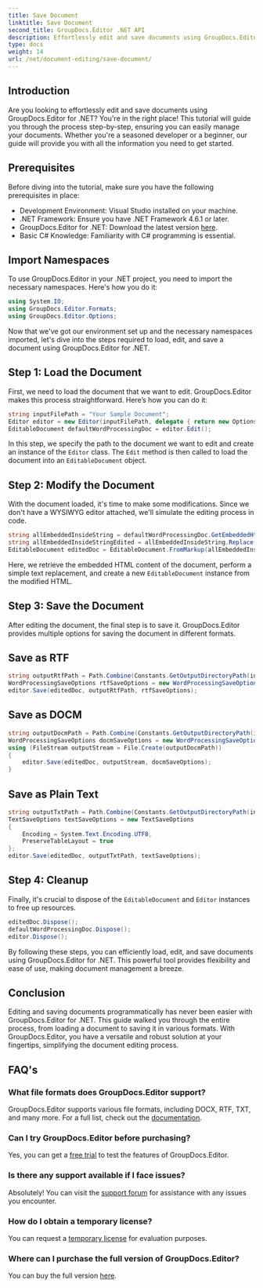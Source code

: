 ```yaml
---
title: Save Document
linktitle: Save Document
second_title: GroupDocs.Editor .NET API
description: Effortlessly edit and save documents using GroupDocs.Editor for .NET. This step-by-step guide simplifies the process for developers.
type: docs
weight: 14
url: /net/document-editing/save-document/
---
```

## Introduction
Are you looking to effortlessly edit and save documents using GroupDocs.Editor for .NET? You're in the right place! This tutorial will guide you through the process step-by-step, ensuring you can easily manage your documents. Whether you're a seasoned developer or a beginner, our guide will provide you with all the information you need to get started.
## Prerequisites
Before diving into the tutorial, make sure you have the following prerequisites in place:
- Development Environment: Visual Studio installed on your machine.
- .NET Framework: Ensure you have .NET Framework 4.6.1 or later.
- GroupDocs.Editor for .NET: Download the latest version [here](https://releases.groupdocs.com/editor/net/).
- Basic C# Knowledge: Familiarity with C# programming is essential.
## Import Namespaces
To use GroupDocs.Editor in your .NET project, you need to import the necessary namespaces. Here's how you do it:
```csharp
using System.IO;
using GroupDocs.Editor.Formats;
using GroupDocs.Editor.Options;
```
Now that we've got our environment set up and the necessary namespaces imported, let's dive into the steps required to load, edit, and save a document using GroupDocs.Editor for .NET.
## Step 1: Load the Document
First, we need to load the document that we want to edit. GroupDocs.Editor makes this process straightforward. Here’s how you can do it:

```csharp
string inputFilePath = "Your Sample Document";
Editor editor = new Editor(inputFilePath, delegate { return new Options.WordProcessingLoadOptions(); });
EditableDocument defaultWordProcessingDoc = editor.Edit();
```
In this step, we specify the path to the document we want to edit and create an instance of the `Editor` class. The `Edit` method is then called to load the document into an `EditableDocument` object.
## Step 2: Modify the Document
With the document loaded, it's time to make some modifications. Since we don't have a WYSIWYG editor attached, we'll simulate the editing process in code.

```csharp
string allEmbeddedInsideString = defaultWordProcessingDoc.GetEmbeddedHtml();
string allEmbeddedInsideStringEdited = allEmbeddedInsideString.Replace("Subtitle", "Edited subtitle");
EditableDocument editedDoc = EditableDocument.FromMarkup(allEmbeddedInsideStringEdited, null);
```
Here, we retrieve the embedded HTML content of the document, perform a simple text replacement, and create a new `EditableDocument` instance from the modified HTML.
## Step 3: Save the Document
After editing the document, the final step is to save it. GroupDocs.Editor provides multiple options for saving the document in different formats.
## Save as RTF
```csharp
string outputRtfPath = Path.Combine(Constants.GetOutputDirectoryPath(inputFilePath), "editedDoc.rtf");
WordProcessingSaveOptions rtfSaveOptions = new WordProcessingSaveOptions(WordProcessingFormats.Rtf);
editor.Save(editedDoc, outputRtfPath, rtfSaveOptions);
```
## Save as DOCM
```csharp
string outputDocmPath = Path.Combine(Constants.GetOutputDirectoryPath(inputFilePath), "editedDoc.docm");
WordProcessingSaveOptions docmSaveOptions = new WordProcessingSaveOptions(WordProcessingFormats.Docm);
using (FileStream outputStream = File.Create(outputDocmPath))
{
    editor.Save(editedDoc, outputStream, docmSaveOptions);
}
```
## Save as Plain Text
```csharp
string outputTxtPath = Path.Combine(Constants.GetOutputDirectoryPath(inputFilePath), "editedDoc.txt");
TextSaveOptions textSaveOptions = new TextSaveOptions
{
    Encoding = System.Text.Encoding.UTF8,
    PreserveTableLayout = true
};
editor.Save(editedDoc, outputTxtPath, textSaveOptions);
```
## Step 4: Cleanup
Finally, it's crucial to dispose of the `EditableDocument` and `Editor` instances to free up resources.
```csharp
editedDoc.Dispose();
defaultWordProcessingDoc.Dispose();
editor.Dispose();
```
By following these steps, you can efficiently load, edit, and save documents using GroupDocs.Editor for .NET. This powerful tool provides flexibility and ease of use, making document management a breeze.
## Conclusion
Editing and saving documents programmatically has never been easier with GroupDocs.Editor for .NET. This guide walked you through the entire process, from loading a document to saving it in various formats. With GroupDocs.Editor, you have a versatile and robust solution at your fingertips, simplifying the document editing process.
## FAQ's
### What file formats does GroupDocs.Editor support?
GroupDocs.Editor supports various file formats, including DOCX, RTF, TXT, and many more. For a full list, check out the [documentation](https://reference.groupdocs.com/editor/net/).
### Can I try GroupDocs.Editor before purchasing?
Yes, you can get a [free trial](https://releases.groupdocs.com/) to test the features of GroupDocs.Editor.
### Is there any support available if I face issues?
Absolutely! You can visit the [support forum](https://forum.groupdocs.com/c/editor/20) for assistance with any issues you encounter.
### How do I obtain a temporary license?
You can request a [temporary license](https://purchase.groupdocs.com/temporary-license/) for evaluation purposes.
### Where can I purchase the full version of GroupDocs.Editor?
You can buy the full version [here](https://purchase.groupdocs.com/buy).
